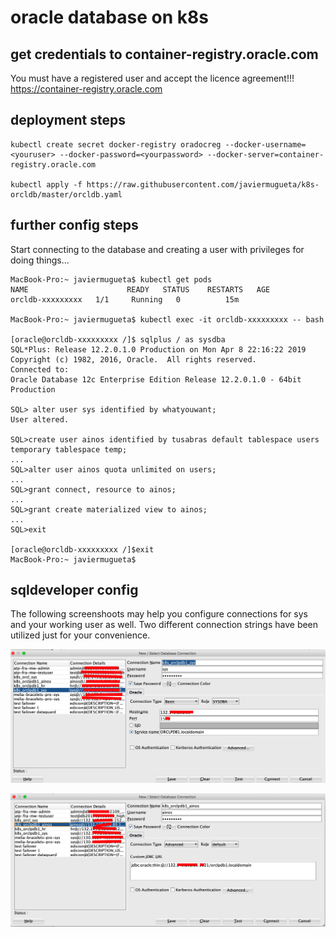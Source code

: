 # oracle database on k8s

## get credentials to container-registry.oracle.com
You must have a registered user and accept the licence agreement!!!
https://container-registry.oracle.com

## deployment steps
```
kubectl create secret docker-registry oradocreg --docker-username=<youruser> --docker-password=<yourpassword> --docker-server=container-registry.oracle.com

kubectl apply -f https://raw.githubusercontent.com/javiermugueta/k8s-orcldb/master/orcldb.yaml
```
## further config steps

Start connecting to the database and creating a user with privileges for doing things...

```
MacBook-Pro:~ javiermugueta$ kubectl get pods
NAME                      READY   STATUS    RESTARTS   AGE
orcldb-xxxxxxxxx   1/1     Running   0          15m

MacBook-Pro:~ javiermugueta$ kubectl exec -it orcldb-xxxxxxxxx -- bash

[oracle@orcldb-xxxxxxxxx /]$ sqlplus / as sysdba
SQL*Plus: Release 12.2.0.1.0 Production on Mon Apr 8 22:16:22 2019
Copyright (c) 1982, 2016, Oracle.  All rights reserved.
Connected to:
Oracle Database 12c Enterprise Edition Release 12.2.0.1.0 - 64bit Production

SQL> alter user sys identified by whatyouwant;
User altered.

SQL>create user ainos identified by tusabras default tablespace users temporary tablespace temp;
...
SQL>alter user ainos quota unlimited on users;
...
SQL>grant connect, resource to ainos;
...
SQL>grant create materialized view to ainos;
...
SQL>exit

[oracle@orcldb-xxxxxxxxx /]$exit
MacBook-Pro:~ javiermugueta$
```
## sqldeveloper config
The following screenshoots may help you configure connections for sys and your working user as well. Two different  connection strings have been utilized just for your convenience.

![sqldev1](https://github.com/javiermugueta/k8s-orcldb/blob/master/sqldeveloper1.jpg)

![sqldev2](https://github.com/javiermugueta/k8s-orcldb/blob/master/sqldeveloper2.jpg)